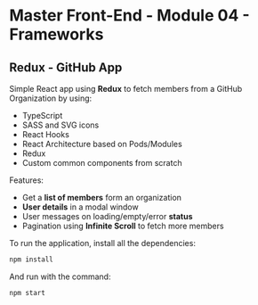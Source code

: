 # Master Front-End - Module 04 - Frameworks

## Redux - GitHub App

Simple React app using **Redux** to fetch members from a GitHub Organization by using:

- TypeScript
- SASS and SVG icons
- React Hooks
- React Architecture based on Pods/Modules
- Redux
- Custom common components from scratch

Features:

- Get a **list of members** form an organization
- **User details** in a modal window
- User messages on loading/empty/error **status**
- Pagination using **Infinite Scroll** to fetch more members

To run the application, install all the dependencies:

```bash
npm install
```

And run with the command:

```bash
npm start
```
